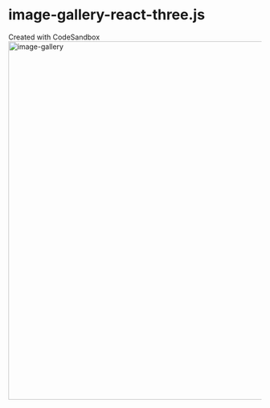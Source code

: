# image-gallery-react-three.js
Created with CodeSandbox
<img width="714" alt="image-gallery" src="https://github.com/romanprotoliuk/image-gallery-react-three.js/assets/45060965/26eb3281-7f4c-4da5-afce-e24c8e33cfac">
